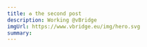 ```yaml
---
title: ♻️ the second post
description: Working @vBridge
imgUrl: https://www.vbridge.eu/img/hero.svg
summary:
---
```

